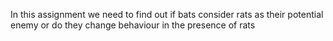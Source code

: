 In this assignment we need to find out if bats consider rats as their potential enemy or do they change behaviour in the presence of rats
